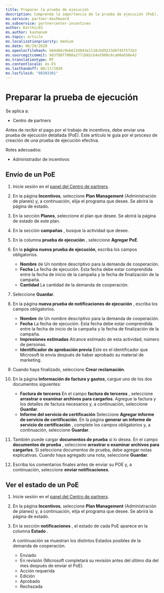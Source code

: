 ```yaml
---
title: Preparar la prueba de ejecución
description: Comprenda la importancia de la prueba de ejecución (PoE), las escalas de tiempo, el estado de visualización y las directrices de envío.
ms.service: partner-dashboard
ms.subservice: partnercenter-incentives
author: Karthic83
ms.author: kashanum
ms.topic: article
ms.localizationpriority: medium
ms.date: 06/29/2020
ms.openlocfilehash: b84d66c9eb623d043e1110cbd9223d6745f571b3
ms.sourcegitcommit: 9d3f88f7008a2771b02cb4af860c6ca00eb50e42
ms.translationtype: MT
ms.contentlocale: es-ES
ms.lasthandoff: 08/17/2020
ms.locfileid: "88303301"
---
```

# <a name="prepare-your-proof-of-execution"></a>Preparar la prueba de ejecución

Se aplica a:

- Centro de partners

Antes de recibir el pago por el trabajo de incentivos, debe enviar una prueba de ejecución detallada (PoE). Este artículo le guía por el proceso de creación de una prueba de ejecución efectiva.

Roles adecuados:

- Administrador de incentivos

## <a name="how-to-submit-a-poe"></a>Envío de un PoE

1. Inicie sesión en el [panel del Centro de partners](https://partner.microsoft.com/dashboard/).

2. En la página **Incentivos**, seleccione **Plan Management** (Administración de planes) y, a continuación, elija el programa que desee. Se abrirá la página de estado.

3. En la sección **Planes**, seleccione el plan que desee. Se abrirá la página de estado de este plan.

4. En la sección **campañas** , busque la actividad que desee.

5. En la columna **prueba de ejecución** , seleccione **Agregar PoE**.

6. En la **página nueva prueba de ejecución**, escriba los campos obligatorios.

   - **Nombre**  de  Un nombre descriptivo para la demanda de cooperación.
   - **Fecha**  La fecha de ejecución. Esta fecha debe estar comprendida entre la fecha de inicio de la campaña y la fecha de finalización de la campaña.
   - **Cantidad**  La cantidad de la demanda de cooperación.

7. Seleccione **Guardar**.

8. En la página **nueva prueba de notificaciones de ejecución** , escriba los campos obligatorios.

   - **Nombre**  de  Un nombre descriptivo para la demanda de cooperación.
   - **Fecha**  La fecha de ejecución. Esta fecha debe estar comprendida entre la fecha de inicio de la campaña y la fecha de finalización de la campaña.
   - **Impresiones estimadas**   Alcance estimado de esta actividad; número de personas.
   - **Identificador de aprobación previa**   Este es el identificador que Microsoft le envía después de haber aprobado su material de marketing.

9. Cuando haya finalizado, seleccione **Crear reclamación**.

10. En la página **Información de factura y gastos**, cargue uno de los dos documentos siguientes:
    - **Factura de terceros**  En el campo **factura de terceros** , seleccione **arrastrar o examinar archivos para cargarlos**. Agregue la factura y los detalles de factura necesarios y, a continuación, seleccione **Guardar**.
    - **Informe del servicio de certificación**  Seleccione **Agregar informe de servicio de certificación**. En la página **generar un informe de servicio de certificación** , complete los campos obligatorios y, a continuación, seleccione **Guardar**.

11. También puede cargar **documentos de prueba** si lo desea. En el campo **documentos de prueba** , seleccione **arrastrar o examinar archivos para cargarlos**. Si selecciona documentos de prueba, debe agregar notas explicativas. Cuando haya agregado una nota, seleccione **Guardar**.

12. Escriba los comentarios finales antes de enviar su POE y, a continuación, seleccione **enviar notificaciones**.

## <a name="view-the-status-of-a-poe"></a>Ver el estado de un PoE

1. Inicie sesión en el [panel del Centro de partners](https://partner.microsoft.com/dashboard/).

2. En la página **Incentivos**, seleccione **Plan Management** (Administración de planes) y, a continuación, elija el programa que desee. Se abrirá la página de estado.

3. En la sección **notificaciones** , el estado de cada PoE aparece en la columna **Estado** .

   A continuación se muestran los distintos Estados posibles de la demanda de cooperación.

   - Enviado
   - En revisión (Microsoft completará su revisión antes del último día del mes después de enviar el PoE).
   - Acción requerida
   - Edición
   - Aprobado
   - Rechazada
